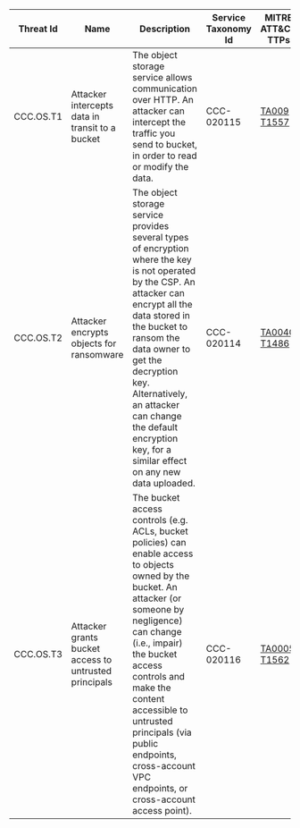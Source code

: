 | Threat Id | Name | Description | Service Taxonomy Id | MITRE ATT&CK TTPs |
|-----------|------|-------------|---------------------|-------------------|
| CCC.OS.T1 | Attacker intercepts data in transit to a bucket | The object storage service allows communication over HTTP. An attacker can intercept the traffic you send to bucket, in order to read or modify the data. | CCC-020115 | [TA009](https://attack.mitre.org/tactics/TA0009/) [T1557](https://attack.mitre.org/techniques/T1557/) |
| CCC.OS.T2 | Attacker encrypts objects for ransomware | The object storage service provides several types of encryption where the key is not operated by the CSP. An attacker can encrypt all the data stored in the bucket to ransom the data owner to get the decryption key. Alternatively, an attacker can change the default encryption key, for a similar effect on any new data uploaded. | CCC-020114 | [TA0040](https://attack.mitre.org/tactics/TA0040/) [T1486](https://attack.mitre.org/techniques/T1486/)
| CCC.OS.T3 | Attacker grants bucket access to untrusted principals | The bucket access controls (e.g. ACLs, bucket policies) can enable access to objects owned by the bucket. An attacker (or someone by negligence) can change (i.e., impair) the bucket access controls and make the content accessible to untrusted principals (via public endpoints, cross-account VPC endpoints, or cross-account access point). | CCC-020116 | [TA0005](https://attack.mitre.org/tactics/TA0005/) [T1562](https://attack.mitre.org/techniques/T1562/) |
